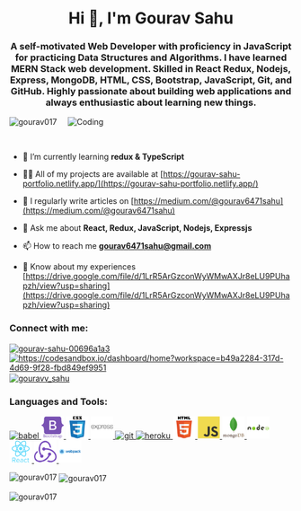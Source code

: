 <h1 align="center">Hi 👋, I'm Gourav Sahu</h1>
<h3 align="center">A self-motivated Web Developer with proficiency in JavaScript for practicing Data Structures and Algorithms. I have learned MERN Stack web development. Skilled in React Redux, Nodejs, Express, MongoDB, HTML, CSS, Bootstrap, JavaScript, Git, and GitHub. Highly passionate about building web applications and always enthusiastic about learning new things.</h3>

<img align="right" alt="Coding" width="400" src="https://cdn.dribbble.com/users/1162077/screenshots/3848914/programmer.gif"/>

<p align="left"> <img src="https://komarev.com/ghpvc/?username=gourav017&label=Profile%20views&color=0e75b6&style=flat" alt="gourav017" /> </p>

<p align="left"> <a href="https://twitter.com/" target="blank"><img src="https://img.shields.io/twitter/follow/?logo=twitter&style=for-the-badge" alt="" /></a> </p>

- 🌱 I’m currently learning **redux & TypeScript**

- 👨‍💻 All of my projects are available at [https://gourav-sahu-portfolio.netlify.app/](https://gourav-sahu-portfolio.netlify.app/)

- 📝 I regularly write articles on [https://medium.com/@gourav6471sahu](https://medium.com/@gourav6471sahu)

- 💬 Ask me about **React, Redux, JavaScript, Nodejs, Expressjs**

- 📫 How to reach me **gourav6471sahu@gmail.com**

- 📄 Know about my experiences [https://drive.google.com/file/d/1LrR5ArGzconWyWMwAXJr8eLU9PUhapzh/view?usp=sharing](https://drive.google.com/file/d/1LrR5ArGzconWyWMwAXJr8eLU9PUhapzh/view?usp=sharing)

<h3 align="left">Connect with me:</h3>
<p align="left">
<a href="https://linkedin.com/in/gourav-sahu-00696a1a3" target="blank"><img align="center" src="https://raw.githubusercontent.com/rahuldkjain/github-profile-readme-generator/master/src/images/icons/Social/linked-in-alt.svg" alt="gourav-sahu-00696a1a3" height="30" width="40" /></a>
<a href="https://codesandbox.com/https://codesandbox.io/dashboard/home?workspace=b49a2284-317d-4d69-9f28-fbd849ef9951" target="blank"><img align="center" src="https://raw.githubusercontent.com/rahuldkjain/github-profile-readme-generator/master/src/images/icons/Social/codesandbox.svg" alt="https://codesandbox.io/dashboard/home?workspace=b49a2284-317d-4d69-9f28-fbd849ef9951" height="30" width="40" /></a>
<a href="https://instagram.com/gouravv_sahu" target="blank"><img align="center" src="https://raw.githubusercontent.com/rahuldkjain/github-profile-readme-generator/master/src/images/icons/Social/instagram.svg" alt="gouravv_sahu" height="30" width="40" /></a>
</p>

<h3 align="left">Languages and Tools:</h3>
<p align="left"> <a href="https://babeljs.io/" target="_blank" rel="noreferrer"> <img src="https://www.vectorlogo.zone/logos/babeljs/babeljs-icon.svg" alt="babel" width="40" height="40"/> </a> <a href="https://getbootstrap.com" target="_blank" rel="noreferrer"> <img src="https://raw.githubusercontent.com/devicons/devicon/master/icons/bootstrap/bootstrap-plain-wordmark.svg" alt="bootstrap" width="40" height="40"/> </a> <a href="https://www.w3schools.com/css/" target="_blank" rel="noreferrer"> <img src="https://raw.githubusercontent.com/devicons/devicon/master/icons/css3/css3-original-wordmark.svg" alt="css3" width="40" height="40"/> </a> <a href="https://expressjs.com" target="_blank" rel="noreferrer"> <img src="https://raw.githubusercontent.com/devicons/devicon/master/icons/express/express-original-wordmark.svg" alt="express" width="40" height="40"/> </a> <a href="https://git-scm.com/" target="_blank" rel="noreferrer"> <img src="https://www.vectorlogo.zone/logos/git-scm/git-scm-icon.svg" alt="git" width="40" height="40"/> </a> <a href="https://heroku.com" target="_blank" rel="noreferrer"> <img src="https://www.vectorlogo.zone/logos/heroku/heroku-icon.svg" alt="heroku" width="40" height="40"/> </a> <a href="https://www.w3.org/html/" target="_blank" rel="noreferrer"> <img src="https://raw.githubusercontent.com/devicons/devicon/master/icons/html5/html5-original-wordmark.svg" alt="html5" width="40" height="40"/> </a> <a href="https://developer.mozilla.org/en-US/docs/Web/JavaScript" target="_blank" rel="noreferrer"> <img src="https://raw.githubusercontent.com/devicons/devicon/master/icons/javascript/javascript-original.svg" alt="javascript" width="40" height="40"/> </a> <a href="https://www.mongodb.com/" target="_blank" rel="noreferrer"> <img src="https://raw.githubusercontent.com/devicons/devicon/master/icons/mongodb/mongodb-original-wordmark.svg" alt="mongodb" width="40" height="40"/> </a> <a href="https://nodejs.org" target="_blank" rel="noreferrer"> <img src="https://raw.githubusercontent.com/devicons/devicon/master/icons/nodejs/nodejs-original-wordmark.svg" alt="nodejs" width="40" height="40"/> </a> <a href="https://reactjs.org/" target="_blank" rel="noreferrer"> <img src="https://raw.githubusercontent.com/devicons/devicon/master/icons/react/react-original-wordmark.svg" alt="react" width="40" height="40"/> </a> <a href="https://redux.js.org" target="_blank" rel="noreferrer"> <img src="https://raw.githubusercontent.com/devicons/devicon/master/icons/redux/redux-original.svg" alt="redux" width="40" height="40"/> </a> <a href="https://webpack.js.org" target="_blank" rel="noreferrer"> <img src="https://raw.githubusercontent.com/devicons/devicon/d00d0969292a6569d45b06d3f350f463a0107b0d/icons/webpack/webpack-original-wordmark.svg" alt="webpack" width="40" height="40"/> </a> </p>

<p><img align="left" src="https://github-readme-stats.vercel.app/api/top-langs?username=gourav017&show_icons=true&locale=en&layout=compact" alt="gourav017" /></p>

<p>&nbsp;<img align="center" src="https://github-readme-stats.vercel.app/api?username=gourav017&show_icons=true&locale=en" alt="gourav017" /></p>

<p><img align="center" src="https://github-readme-streak-stats.herokuapp.com/?user=gourav017&" alt="gourav017" /></p>
